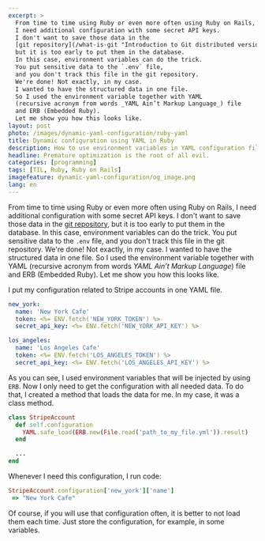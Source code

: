 ```yaml
---
excerpt: >
  From time to time using Ruby or even more often using Ruby on Rails,
  I need additional configuration with some secret API keys.
  I don't want to save those data in the
  [git repository](/what-is-git "Introduction to Git distributed version-control system"),
  but it is too early to put them in the database.
  In this case, environment variables can do the trick.
  You put sensitive data to the `.env` file,
  and you don't track this file in the git repository.
  We're done! Not exactly, in my case.
  I wanted to have the structured data in one file.
  So I used the environment variable together with YAML
  (recursive acronym from words _YAML Ain’t Markup Language_) file
  and ERB (Embedded Ruby).
  Let me show you how this looks like.
layout: post
photo: /images/dynamic-yaml-configuration/ruby-yaml
title: Dynamic configuration using YAML in Ruby
description: How to use environment variables in YAML configuration file?
headline: Premature optimization is the root of all evil.
categories: [programming]
tags: [TIL, Ruby, Ruby on Rails]
imagefeature: dynamic-yaml-configuration/og_image.png
lang: en
---
```


From time to time using Ruby or even more often using Ruby on Rails, I need additional configuration with some secret API keys. I don't want to save those data in the [git repository]({{site.baseurl}}/what-is-git "Introduction to Git distributed version-control system"), but it is too early to put them in the database. In this case, environment variables can do the trick. You put sensitive data to the `.env` file, and you don't track this file in the git repository. We're done! Not exactly, in my case. I wanted to have the structured data in one file. So I used the environment variable together with YAML (recursive acronym from words _YAML Ain’t Markup Language_) file and ERB (Embedded Ruby). Let me show you how this looks like.

I put my configuration related to Stripe accounts in one YAML file.

```yml
new_york:
  name: 'New York Cafe'
  token: <%= ENV.fetch('NEW_YORK_TOKEN') %>
  secret_api_key: <%= ENV.fetch('NEW_YORK_API_KEY') %>

los_angeles:
  name: 'Los Angeles Cafe'
  token: <%= ENV.fetch('LOS_ANGELES_TOKEN') %>
  secret_api_key: <%= ENV.fetch('LOS_ANGELES_API_KEY') %>
```

As you can see, I used environment variables that will be injected by using `ERB`. Now I only need to get the configuration with all needed data. To do that, I created a method that loads the data for me. In my case, it was a class method.


```ruby
class StripeAccount
  def self.configuration
    YAML.safe_load(ERB.new(File.read('path_to_my_file.yml')).result)
  end

  ...
end
```

Whenever I need this configuration, I run code:

```ruby
StripeAccount.configuration['new_york']['name']
 => "New York Cafe"
```

Of course, if you will use that configuration often, it is better to not load them each time. Just store the configuration, for example, in some variables.
